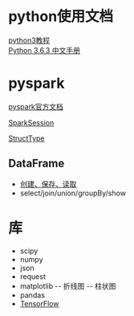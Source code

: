 # python使用文档
[python3教程](https://www.runoob.com/python3/python3-tutorial.html)  
[Python 3.6.3 中文手册](https://www.runoob.com/manual/pythontutorial3/docs/html/)

# pyspark
[pyspark官方文档](http://spark.apache.org/docs/latest/api/python/pyspark.sql.html)  

[SparkSession](https://github.com/xiaoshe/docs/blob/master/python/pyspark/SparkSession.md)

[StructType](https://github.com/xiaoshe/docs/blob/master/python/pyspark/StructType.md)

## DataFrame
- [创建、保存、读取](https://github.com/xiaoshe/docs/blob/master/python/pyspark/DataFrame.md)
- select/join/union/groupBy/show

# 库
- scipy
- numpy
- json
- request
- matplotlib
-- 折线图
-- 柱状图
- pandas
- [TensorFlow](https://tf.wiki/zh/mlstudyjam.html)
